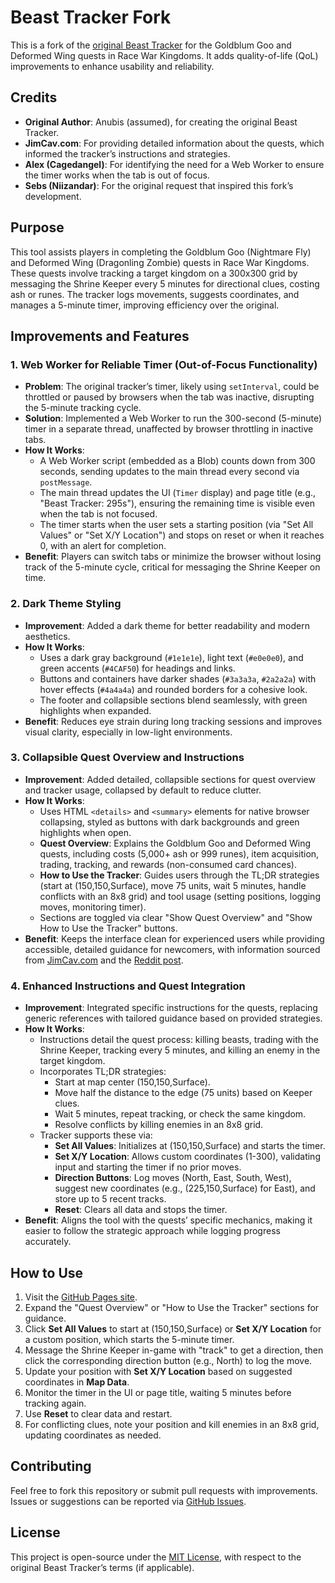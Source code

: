 # Beast Tracker Fork

This is a fork of the [original Beast Tracker](https://beastracker.s3.amazonaws.com/index.html) for the Goldblum Goo and Deformed Wing quests in Race War Kingdoms. It adds quality-of-life (QoL) improvements to enhance usability and reliability.

## Credits

- **Original Author**: Anubis (assumed), for creating the original Beast Tracker.
- **JimCav.com**: For providing detailed information about the quests, which informed the tracker’s instructions and strategies.
- **Alex (Cagedangel)**: For identifying the need for a Web Worker to ensure the timer works when the tab is out of focus.
- **Sebs (Niizandar)**: For the original request that inspired this fork’s development.

## Purpose

This tool assists players in completing the Goldblum Goo (Nightmare Fly) and Deformed Wing (Dragonling Zombie) quests in Race War Kingdoms. These quests involve tracking a target kingdom on a 300x300 grid by messaging the Shrine Keeper every 5 minutes for directional clues, costing ash or runes. The tracker logs movements, suggests coordinates, and manages a 5-minute timer, improving efficiency over the original.

## Improvements and Features

### 1. Web Worker for Reliable Timer (Out-of-Focus Functionality)
- **Problem**: The original tracker’s timer, likely using `setInterval`, could be throttled or paused by browsers when the tab was inactive, disrupting the 5-minute tracking cycle.
- **Solution**: Implemented a Web Worker to run the 300-second (5-minute) timer in a separate thread, unaffected by browser throttling in inactive tabs.
- **How It Works**:
  - A Web Worker script (embedded as a Blob) counts down from 300 seconds, sending updates to the main thread every second via `postMessage`.
  - The main thread updates the UI (`Timer` display) and page title (e.g., "Beast Tracker: 295s"), ensuring the remaining time is visible even when the tab is not focused.
  - The timer starts when the user sets a starting position (via "Set All Values" or "Set X/Y Location") and stops on reset or when it reaches 0, with an alert for completion.
- **Benefit**: Players can switch tabs or minimize the browser without losing track of the 5-minute cycle, critical for messaging the Shrine Keeper on time.

### 2. Dark Theme Styling
- **Improvement**: Added a dark theme for better readability and modern aesthetics.
- **How It Works**:
  - Uses a dark gray background (`#1e1e1e`), light text (`#e0e0e0`), and green accents (`#4CAF50`) for headings and links.
  - Buttons and containers have darker shades (`#3a3a3a`, `#2a2a2a`) with hover effects (`#4a4a4a`) and rounded borders for a cohesive look.
  - The footer and collapsible sections blend seamlessly, with green highlights when expanded.
- **Benefit**: Reduces eye strain during long tracking sessions and improves visual clarity, especially in low-light environments.

### 3. Collapsible Quest Overview and Instructions
- **Improvement**: Added detailed, collapsible sections for quest overview and tracker usage, collapsed by default to reduce clutter.
- **How It Works**:
  - Uses HTML `<details>` and `<summary>` elements for native browser collapsing, styled as buttons with dark backgrounds and green highlights when open.
  - **Quest Overview**: Explains the Goldblum Goo and Deformed Wing quests, including costs (5,000+ ash or 999 runes), item acquisition, trading, tracking, and rewards (non-consumed card chances).
  - **How to Use the Tracker**: Guides users through the TL;DR strategies (start at (150,150,Surface), move 75 units, wait 5 minutes, handle conflicts with an 8x8 grid) and tool usage (setting positions, logging moves, monitoring timer).
  - Sections are toggled via clear "Show Quest Overview" and "Show How to Use the Tracker" buttons.
- **Benefit**: Keeps the interface clean for experienced users while providing accessible, detailed guidance for newcomers, with information sourced from [JimCav.com](https://jimcav.com) and the [Reddit post](https://www.reddit.com/r/a:t5_3k1hf/comments/6ndq4z/card_quests_new_surface_beasts/).

### 4. Enhanced Instructions and Quest Integration
- **Improvement**: Integrated specific instructions for the quests, replacing generic references with tailored guidance based on provided strategies.
- **How It Works**:
  - Instructions detail the quest process: killing beasts, trading with the Shrine Keeper, tracking every 5 minutes, and killing an enemy in the target kingdom.
  - Incorporates TL;DR strategies:
    - Start at map center (150,150,Surface).
    - Move half the distance to the edge (75 units) based on Keeper clues.
    - Wait 5 minutes, repeat tracking, or check the same kingdom.
    - Resolve conflicts by killing enemies in an 8x8 grid.
  - Tracker supports these via:
    - **Set All Values**: Initializes at (150,150,Surface) and starts the timer.
    - **Set X/Y Location**: Allows custom coordinates (1-300), validating input and starting the timer if no prior moves.
    - **Direction Buttons**: Log moves (North, East, South, West), suggest new coordinates (e.g., (225,150,Surface) for East), and store up to 5 recent tracks.
    - **Reset**: Clears all data and stops the timer.
- **Benefit**: Aligns the tool with the quests’ specific mechanics, making it easier to follow the strategic approach while logging progress accurately.

## How to Use

1. Visit the [GitHub Pages site](https://surzerker.github.io/beast/).
2. Expand the "Quest Overview" or "How to Use the Tracker" sections for guidance.
3. Click **Set All Values** to start at (150,150,Surface) or **Set X/Y Location** for a custom position, which starts the 5-minute timer.
4. Message the Shrine Keeper in-game with "track" to get a direction, then click the corresponding direction button (e.g., North) to log the move.
5. Update your position with **Set X/Y Location** based on suggested coordinates in **Map Data**.
6. Monitor the timer in the UI or page title, waiting 5 minutes before tracking again.
7. Use **Reset** to clear data and restart.
8. For conflicting clues, note your position and kill enemies in an 8x8 grid, updating coordinates as needed.

## Contributing

Feel free to fork this repository or submit pull requests with improvements. Issues or suggestions can be reported via [GitHub Issues](https://github.com/surzerker/beast-tracker/issues).

## License

This project is open-source under the [MIT License](LICENSE), with respect to the original Beast Tracker’s terms (if applicable).
